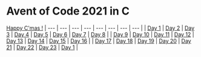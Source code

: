 # Avent of Code 2021 in C

[Happy C'mas !](happy-C-mas)
| --- | --- | --- | --- | --- | --- | --- | --- |
| [Day 1](happy-C-mas/day_01) | [Day 2](happy-C-mas/day_02) | [Day 3](happy-C-mas/day_03) | [Day 4](happy-C-mas/day_04) | [Day 5](happy-C-mas/day_05) | [Day 6](happy-C-mas/day_06) | [Day 7](happy-C-mas/day_07) | [Day 8](happy-C-mas/day_08) |
| [Day 9](happy-C-mas/day_01) | [Day 10](happy-C-mas/day_10) | [Day 11](happy-C-mas/day_11) | [Day 12](happy-C-mas/day_12) | [Day 13](happy-C-mas/day_13) | [Day 14](happy-C-mas/day_14) | [Day 15](happy-C-mas/day_15) | [Day 16](happy-C-mas/day_16) |
| [Day 17](happy-C-mas/day_17) | [Day 18](happy-C-mas/day_18) | [Day 19](happy-C-mas/day_19) | [Day 20](happy-C-mas/day_20) | [Day 21](happy-C-mas/day_21) | [Day 22](happy-C-mas/day_22) | [Day 23](happy-C-mas/day_23) | [Day 1](happy-C-mas/day_24) |
